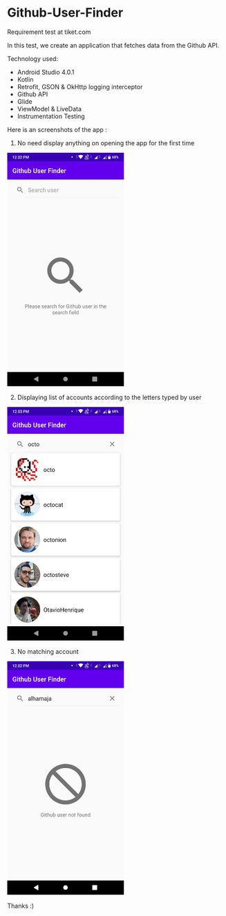 # Github-User-Finder
Requirement test at tiket.com

In this test, we create an application that fetches data from the Github API.

Technology used:
* Android Studio 4.0.1
* Kotlin
* Retrofit, GSON & OkHttp logging interceptor
* Github API
* Glide
* ViewModel & LiveData
* Instrumentation Testing

Here is an screenshots of the app :

1. No need display anything on opening the app for the first time 
<img src="https://github.com/AlHamasy/Github-User-Finder/blob/master/screenshot/first-open.jpeg" width="270" height="540"/>

2. Displaying list of accounts according to the letters typed by user
<img src="https://github.com/AlHamasy/Github-User-Finder/blob/master/screenshot/search-user.jpeg" width="270" height="540"/>

3. No matching account
<img src="https://github.com/AlHamasy/Github-User-Finder/blob/master/screenshot/user-not-found.jpeg" width="270" height="540"/>

Thanks :) 
